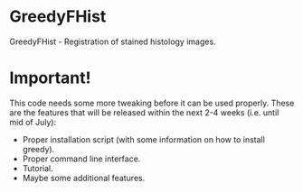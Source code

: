 # GreedyFHist
GreedyFHist - Registration of stained histology images.

# Important!

This code needs some more tweaking before it can be used properly. These are the features that will be released within the next 2-4 weeks (i.e. until mid of July):

- Proper installation script (with some information on how to install greedy).
- Proper command line interface.
- Tutorial.
- Maybe some additional features.
